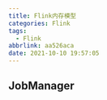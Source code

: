 ```yaml
---
title: Flink内存模型
categories: Flink
tags:
  - Flink
abbrlink: aa526aca
date: 2021-10-10 19:57:05
---
```

## JobManager

